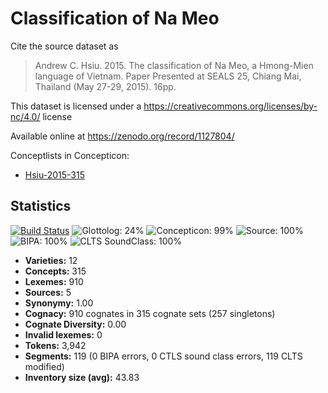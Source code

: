 # Classification of Na Meo

Cite the source dataset as

> Andrew C. Hsiu. 2015. The classification of Na Meo, a Hmong-Mien language of Vietnam. Paper Presented at SEALS 25, Chiang Mai, Thailand (May 27-29, 2015). 16pp.

This dataset is licensed under a https://creativecommons.org/licenses/by-nc/4.0/ license

Available online at https://zenodo.org/record/1127804/


Conceptlists in Concepticon:
- [Hsiu-2015-315](https://concepticon.clld.org/contributions/Hsiu-2015-315)
## Statistics


[![Build Status](https://travis-ci.org/lexibank/hsiuhmongmien.svg?branch=master)](https://travis-ci.org/lexibank/hsiuhmongmien)
![Glottolog: 24%](https://img.shields.io/badge/Glottolog-24%25-red.svg "Glottolog: 24%")
![Concepticon: 99%](https://img.shields.io/badge/Concepticon-99%25-brightgreen.svg "Concepticon: 99%")
![Source: 100%](https://img.shields.io/badge/Source-100%25-brightgreen.svg "Source: 100%")
![BIPA: 100%](https://img.shields.io/badge/BIPA-100%25-brightgreen.svg "BIPA: 100%")
![CLTS SoundClass: 100%](https://img.shields.io/badge/CLTS%20SoundClass-100%25-brightgreen.svg "CLTS SoundClass: 100%")

- **Varieties:** 12
- **Concepts:** 315
- **Lexemes:** 910
- **Sources:** 5
- **Synonymy:** 1.00
- **Cognacy:** 910 cognates in 315 cognate sets (257 singletons)
- **Cognate Diversity:** 0.00
- **Invalid lexemes:** 0
- **Tokens:** 3,942
- **Segments:** 119 (0 BIPA errors, 0 CTLS sound class errors, 119 CLTS modified)
- **Inventory size (avg):** 43.83